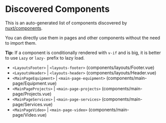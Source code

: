 # Discovered Components

This is an auto-generated list of components discovered by [nuxt/components](https://github.com/nuxt/components).

You can directly use them in pages and other components without the need to import them.

**Tip:** If a component is conditionally rendered with `v-if` and is big, it is better to use `Lazy` or `lazy-` prefix to lazy load.

- `<LayoutsFooter>` | `<layouts-footer>` (components/layouts/Footer.vue)
- `<LayoutsHeader>` | `<layouts-header>` (components/layouts/Header.vue)
- `<MainPageEquipment>` | `<main-page-equipment>` (components/main-page/Equipment.vue)
- `<MainPageProjects>` | `<main-page-projects>` (components/main-page/Projects.vue)
- `<MainPageServices>` | `<main-page-services>` (components/main-page/Services.vue)
- `<MainPageVideo>` | `<main-page-video>` (components/main-page/Video.vue)
